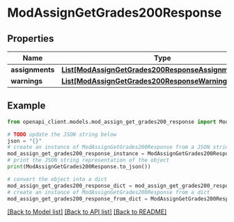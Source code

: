 # ModAssignGetGrades200Response


## Properties

Name | Type | Description | Notes
------------ | ------------- | ------------- | -------------
**assignments** | [**List[ModAssignGetGrades200ResponseAssignmentsInner]**](ModAssignGetGrades200ResponseAssignmentsInner.md) |  | 
**warnings** | [**List[ModAssignGetGrades200ResponseWarningsInner]**](ModAssignGetGrades200ResponseWarningsInner.md) |  | [optional] 

## Example

```python
from openapi_client.models.mod_assign_get_grades200_response import ModAssignGetGrades200Response

# TODO update the JSON string below
json = "{}"
# create an instance of ModAssignGetGrades200Response from a JSON string
mod_assign_get_grades200_response_instance = ModAssignGetGrades200Response.from_json(json)
# print the JSON string representation of the object
print(ModAssignGetGrades200Response.to_json())

# convert the object into a dict
mod_assign_get_grades200_response_dict = mod_assign_get_grades200_response_instance.to_dict()
# create an instance of ModAssignGetGrades200Response from a dict
mod_assign_get_grades200_response_from_dict = ModAssignGetGrades200Response.from_dict(mod_assign_get_grades200_response_dict)
```
[[Back to Model list]](../README.md#documentation-for-models) [[Back to API list]](../README.md#documentation-for-api-endpoints) [[Back to README]](../README.md)


